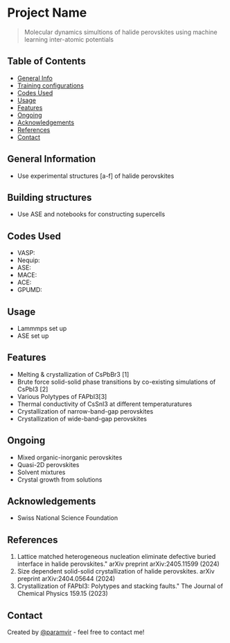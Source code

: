 # Project Name
> Molecular dynamics simultions of halide perovskites using machine learning inter-atomic potentials

## Table of Contents
* [General Info](#general-information)
* [Training configurations](#training-configrations)
* [Codes Used](#codes-used)
* [Usage](#usage)
* [Features](#features)
* [Ongoing](#ongoing)
* [Acknowledgements](#acknowledgements)
* [References](#references)
* [Contact](#contact)



## General Information
- Use experimental structures [a-f] of halide perovskites 


## Building structures
- Use ASE and notebooks for constructing supercells 

## Codes Used
* VASP:
* Nequip:
* ASE:
* MACE:
* ACE: 
* GPUMD: 
  
## Usage
- Lammmps set up
- ASE set up

## Features
- Melting & crystallization of CsPbBr3 [1]
- Brute force solid-solid phase transitions by co-existing simulations of CsPbI3 [2]
- Various Polytypes of FAPbI3[3]
- Thermal conductivity of CsSnI3 at different temperaturatures
- Crystallization of narrow-band-gap perovskites
- Crystallization of wide-band-gap perovskites

## Ongoing 
- Mixed organic-inorganic perovskites
- Quasi-2D perovskites
- Solvent mixtures
- Crystal growth from solutions

## Acknowledgements
- Swiss National Science Foundation

## References
1. Lattice matched heterogeneous nucleation eliminate defective buried interface in halide perovskites." arXiv preprint arXiv:2405.11599 (2024)
2. Size dependent solid-solid crystallization of halide perovskites. arXiv preprint arXiv:2404.05644 (2024)
3. Crystallization of FAPbI3: Polytypes and stacking faults." The Journal of Chemical Physics 159.15 (2023)


## Contact
Created by [@paramvir]() - feel free to contact me!


